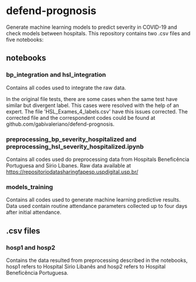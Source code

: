 # defend-prognosis

Generate machine learning models to predict severity in COVID-19 and check models between hospitals. This repository contains two .csv files and five notebooks:

## notebooks

### bp_integration and hsl_integration

Contains all codes used to integrate the raw data.

In the original file tests, there are some cases when the same test have similar but divergent label. This cases were resolved with the help of an expert. The file 'HSL_Exames_4_labels.csv' have this issues corrected. 
The corrected file and the correspondent codes could be found at github.com/gabivaleriano/defend-prognosis.

### preprocessing_bp_severity_hospitalized and preprocessing_hsl_severity_hospitalized.ipynb

Contains all codes used do preprocessing data from Hospitals Beneficência Portuguesa and Sírio Líbanes. Raw data available at https://repositoriodatasharingfapesp.uspdigital.usp.br/

### models_training

Contains all codes used to generate machine learning predictive results. Data used contain routine attendance parameters collected up to four days after initial attendance.

## .csv files

### hosp1 and hosp2

Contains the data resulted from preprocessing described in the notebooks, hosp1 refers to Hospital Sirio Libanês and hosp2 refers to Hospital Beneficência Portuguesa.
